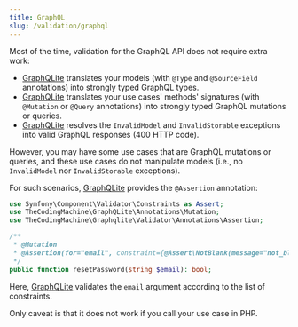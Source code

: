 ```yaml
---
title: GraphQL
slug: /validation/graphql
---
```


Most of the time, validation for the GraphQL API does not require extra work:

* [GraphQLite](https://graphqlite.thecodingmachine.io/) translates your models (with `@Type` and `@SourceField` annotations) 
into strongly typed GraphQL types.
* [GraphQLite](https://graphqlite.thecodingmachine.io/) translates your use cases' methods' signatures 
(with `@Mutation` or `@Query` annotations) into strongly typed GraphQL mutations or queries.
* [GraphQLite](https://graphqlite.thecodingmachine.io/) resolves the `InvalidModel` and `InvalidStorable` exceptions 
into valid GraphQL responses (400 HTTP code).

However, you may have some use cases that are GraphQL mutations or queries, and these use cases do not manipulate models
(i.e., no `InvalidModel` nor `InvalidStorable` exceptions).

For such scenarios, [GraphQLite](https://graphqlite.thecodingmachine.io/) provides the `@Assertion` annotation:

```php title="src/api/src/UseCase/User/ResetPassword/ResetPassword.php"
use Symfony\Component\Validator\Constraints as Assert;
use TheCodingMachine\GraphQLite\Annotations\Mutation;
use TheCodingMachine\Graphqlite\Validator\Annotations\Assertion;

/**
 * @Mutation
 * @Assertion(for="email", constraint={@Assert\NotBlank(message="not_blank"), @Assert\Length(max=255, maxMessage="max_length_255"), @Assert\Email(message="invalid_email")})
 */
public function resetPassword(string $email): bool;
```

Here, [GraphQLite](https://graphqlite.thecodingmachine.io/) validates the `email` argument according to the list of
constraints.

Only caveat is that it does not work if you call your use case in PHP.